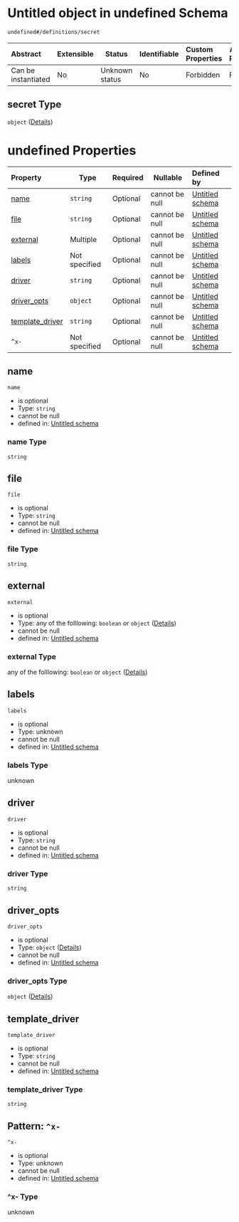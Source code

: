 # Untitled object in undefined Schema

```txt
undefined#/definitions/secret
```




| Abstract            | Extensible | Status         | Identifiable | Custom Properties | Additional Properties | Access Restrictions | Defined In                                                                  |
| :------------------ | ---------- | -------------- | ------------ | :---------------- | --------------------- | ------------------- | --------------------------------------------------------------------------- |
| Can be instantiated | No         | Unknown status | No           | Forbidden         | Forbidden             | none                | [config_schema_v3.9.json\*](config_schema_v3.9.json "open original schema") |

## secret Type

`object` ([Details](config_schema_v3-definitions-secret.md))

# undefined Properties

| Property                            | Type          | Required | Nullable       | Defined by                                                                                                                                      |
| :---------------------------------- | ------------- | -------- | -------------- | :---------------------------------------------------------------------------------------------------------------------------------------------- |
| [name](#name)                       | `string`      | Optional | cannot be null | [Untitled schema](config_schema_v3-definitions-secret-properties-name.md "undefined#/definitions/secret/properties/name")                       |
| [file](#file)                       | `string`      | Optional | cannot be null | [Untitled schema](config_schema_v3-definitions-secret-properties-file.md "undefined#/definitions/secret/properties/file")                       |
| [external](#external)               | Multiple      | Optional | cannot be null | [Untitled schema](config_schema_v3-definitions-secret-properties-external.md "undefined#/definitions/secret/properties/external")               |
| [labels](#labels)                   | Not specified | Optional | cannot be null | [Untitled schema](config_schema_v3-definitions-secret-properties-labels.md "undefined#/definitions/secret/properties/labels")                   |
| [driver](#driver)                   | `string`      | Optional | cannot be null | [Untitled schema](config_schema_v3-definitions-secret-properties-driver.md "undefined#/definitions/secret/properties/driver")                   |
| [driver_opts](#driver_opts)         | `object`      | Optional | cannot be null | [Untitled schema](config_schema_v3-definitions-secret-properties-driver_opts.md "undefined#/definitions/secret/properties/driver_opts")         |
| [template_driver](#template_driver) | `string`      | Optional | cannot be null | [Untitled schema](config_schema_v3-definitions-secret-properties-template_driver.md "undefined#/definitions/secret/properties/template_driver") |
| `^x-`                               | Not specified | Optional | cannot be null | [Untitled schema](config_schema_v3-definitions-secret-patternproperties-x-.md "undefined#/definitions/secret/patternProperties/^x-")            |

## name




`name`

-   is optional
-   Type: `string`
-   cannot be null
-   defined in: [Untitled schema](config_schema_v3-definitions-secret-properties-name.md "undefined#/definitions/secret/properties/name")

### name Type

`string`

## file




`file`

-   is optional
-   Type: `string`
-   cannot be null
-   defined in: [Untitled schema](config_schema_v3-definitions-secret-properties-file.md "undefined#/definitions/secret/properties/file")

### file Type

`string`

## external




`external`

-   is optional
-   Type: any of the folllowing: `boolean` or `object` ([Details](config_schema_v3-definitions-secret-properties-external.md))
-   cannot be null
-   defined in: [Untitled schema](config_schema_v3-definitions-secret-properties-external.md "undefined#/definitions/secret/properties/external")

### external Type

any of the folllowing: `boolean` or `object` ([Details](config_schema_v3-definitions-secret-properties-external.md))

## labels




`labels`

-   is optional
-   Type: unknown
-   cannot be null
-   defined in: [Untitled schema](config_schema_v3-definitions-secret-properties-labels.md "undefined#/definitions/secret/properties/labels")

### labels Type

unknown

## driver




`driver`

-   is optional
-   Type: `string`
-   cannot be null
-   defined in: [Untitled schema](config_schema_v3-definitions-secret-properties-driver.md "undefined#/definitions/secret/properties/driver")

### driver Type

`string`

## driver_opts




`driver_opts`

-   is optional
-   Type: `object` ([Details](config_schema_v3-definitions-secret-properties-driver_opts.md))
-   cannot be null
-   defined in: [Untitled schema](config_schema_v3-definitions-secret-properties-driver_opts.md "undefined#/definitions/secret/properties/driver_opts")

### driver_opts Type

`object` ([Details](config_schema_v3-definitions-secret-properties-driver_opts.md))

## template_driver




`template_driver`

-   is optional
-   Type: `string`
-   cannot be null
-   defined in: [Untitled schema](config_schema_v3-definitions-secret-properties-template_driver.md "undefined#/definitions/secret/properties/template_driver")

### template_driver Type

`string`

## Pattern: `^x-`




`^x-`

-   is optional
-   Type: unknown
-   cannot be null
-   defined in: [Untitled schema](config_schema_v3-definitions-secret-patternproperties-x-.md "undefined#/definitions/secret/patternProperties/^x-")

### ^x- Type

unknown
